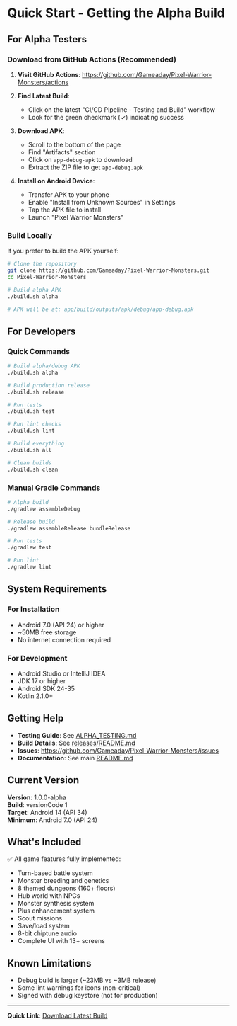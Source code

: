 # Quick Start - Getting the Alpha Build

## For Alpha Testers

### Download from GitHub Actions (Recommended)

1. **Visit GitHub Actions**: https://github.com/Gameaday/Pixel-Warrior-Monsters/actions

2. **Find Latest Build**:
   - Click on the latest "CI/CD Pipeline - Testing and Build" workflow
   - Look for the green checkmark (✓) indicating success

3. **Download APK**:
   - Scroll to the bottom of the page
   - Find "Artifacts" section
   - Click on `app-debug-apk` to download
   - Extract the ZIP file to get `app-debug.apk`

4. **Install on Android Device**:
   - Transfer APK to your phone
   - Enable "Install from Unknown Sources" in Settings
   - Tap the APK file to install
   - Launch "Pixel Warrior Monsters"

### Build Locally

If you prefer to build the APK yourself:

```bash
# Clone the repository
git clone https://github.com/Gameaday/Pixel-Warrior-Monsters.git
cd Pixel-Warrior-Monsters

# Build alpha APK
./build.sh alpha

# APK will be at: app/build/outputs/apk/debug/app-debug.apk
```

## For Developers

### Quick Commands

```bash
# Build alpha/debug APK
./build.sh alpha

# Build production release
./build.sh release

# Run tests
./build.sh test

# Run lint checks
./build.sh lint

# Build everything
./build.sh all

# Clean builds
./build.sh clean
```

### Manual Gradle Commands

```bash
# Alpha build
./gradlew assembleDebug

# Release build
./gradlew assembleRelease bundleRelease

# Run tests
./gradlew test

# Run lint
./gradlew lint
```

## System Requirements

### For Installation
- Android 7.0 (API 24) or higher
- ~50MB free storage
- No internet connection required

### For Development
- Android Studio or IntelliJ IDEA
- JDK 17 or higher
- Android SDK 24-35
- Kotlin 2.1.0+

## Getting Help

- **Testing Guide**: See [ALPHA_TESTING.md](ALPHA_TESTING.md)
- **Build Details**: See [releases/README.md](releases/README.md)
- **Issues**: https://github.com/Gameaday/Pixel-Warrior-Monsters/issues
- **Documentation**: See main [README.md](README.md)

## Current Version

**Version**: 1.0.0-alpha  
**Build**: versionCode 1  
**Target**: Android 14 (API 34)  
**Minimum**: Android 7.0 (API 24)

## What's Included

✅ All game features fully implemented:
- Turn-based battle system
- Monster breeding and genetics
- 8 themed dungeons (160+ floors)
- Hub world with NPCs
- Monster synthesis system
- Plus enhancement system
- Scout missions
- Save/load system
- 8-bit chiptune audio
- Complete UI with 13+ screens

## Known Limitations

- Debug build is larger (~23MB vs ~3MB release)
- Some lint warnings for icons (non-critical)
- Signed with debug keystore (not for production)

---

**Quick Link**: [Download Latest Build](https://github.com/Gameaday/Pixel-Warrior-Monsters/actions)
